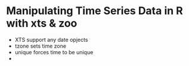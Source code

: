 # Manipulating Time Series Data in R with xts & zoo

- XTS support any date opjects
- tzone sets time zone
- unique forces time to be unique
- 

